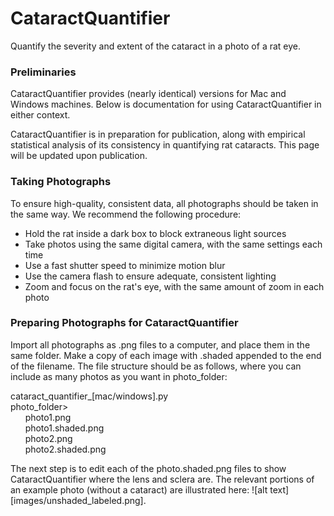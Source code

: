 # CataractQuantifier
Quantify the severity and extent of the cataract in a photo of a rat eye.

### Preliminaries
CataractQuantifier provides (nearly identical) versions for Mac and Windows machines. Below is documentation for using CataractQuantifier in either context.

CataractQuantifier is in preparation for publication, along with empirical statistical analysis of its consistency in quantifying rat cataracts. This page will be updated upon publication.

### Taking Photographs
To ensure high-quality, consistent data, all photographs should be taken in the same way. We recommend the following procedure:
- Hold the rat inside a dark box to block extraneous light sources
- Take photos using the same digital camera, with the same settings each time
- Use a fast shutter speed to minimize motion blur
- Use the camera flash to ensure adequate, consistent lighting
- Zoom and focus on the rat's eye, with the same amount of zoom in each photo

### Preparing Photographs for CataractQuantifier
Import all photographs as .png files to a computer, and place them in the same folder. Make a copy of each image with .shaded appended to the end of the filename. The file structure should be as follows, where you can include as many photos as you want in photo_folder:

cataract_quantifier_[mac/windows].py  
photo_folder>  
&nbsp;&nbsp;&nbsp;&nbsp;&nbsp;&nbsp;photo1.png  
&nbsp;&nbsp;&nbsp;&nbsp;&nbsp;&nbsp;photo1.shaded.png  
&nbsp;&nbsp;&nbsp;&nbsp;&nbsp;&nbsp;photo2.png  
&nbsp;&nbsp;&nbsp;&nbsp;&nbsp;&nbsp;photo2.shaded.png  

The next step is to edit each of the photo.shaded.png files to show CataractQuantifier where the lens and sclera are. The relevant portions of an example photo (without a cataract) are illustrated here: ![alt text][images/unshaded_labeled.png].